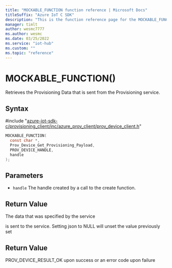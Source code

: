 ```yaml
---                             
title: "MOCKABLE_FUNCTION function reference | Microsoft Docs" 
titleSuffix: "Azure IoT C SDK"            
description: "This is the function reference page for the MOCKABLE_FUNCTION() function in the Azure IoT C SDK. This SDK is used with Azure IoT Hub and Azure IoT Hub Device Provisioning Service"            
manager: timlt                 
author: wesmc7777              
ms.author: wesmc               
ms.date: 03/25/2022                    
ms.service: "iot-hub"             
ms.custom: ""                
ms.topic: "reference"        
---                            
```


# MOCKABLE_FUNCTION()

Retrieves the Provisioning Data that is sent from the Provisioning service.

## Syntax

\#include "[azure-iot-sdk-c/provisioning_client/inc/azure_prov_client/prov_device_client.h](../prov-device-client-h.md)"  
```C
MOCKABLE_FUNCTION(
  const char *,
  Prov_Device_Get_Provisioning_Payload,
  PROV_DEVICE_HANDLE,
  handle
);
```

## Parameters
* `handle` The handle created by a call to the create function.

## Return Value
The data that was specified by the service

is sent to the service. Setting json to NULL will unset the value previously set

## Return Value
PROV_DEVICE_RESULT_OK upon success or an error code upon failure

